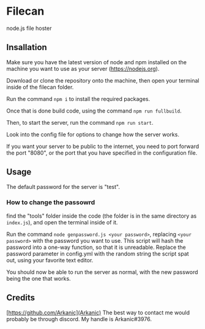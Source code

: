 # Filecan
node.js file hoster
## Insallation
Make sure you have the latest version of node and npm installed on the machine you want to use as your server (https://nodejs.org).

Download or clone the repository onto the machine, then open your terminal inside of the filecan folder.

Run the command `npm i` to install the required packages.

Once that is done build code, using the command `npm run fullbuild`.

Then, to start the server, run the command `npm run start`.

Look into the config file for options to change how the server works.

If you want your server to be public to the internet, you need to port forward the port "8080", or the port that you have specified in the configuration file.

## Usage
The default password for the server is "test".

### How to change the passowrd
find the "tools" folder inside the code (the folder is in the same directory as `index.js`), and open the terminal inside of it.

Run the command `node genpassword.js <your password>`, replacing `<your password>` with the password you want to use. This script will hash the password into a one-way function, so that it is unreadable. Replace the password parameter in config.yml with the random string the script spat out, using your favorite text editor.

You should now be able to run the server as normal, with the new password being the one that works.

## Credits
[https://github.com/Arkanic](Arkanic)
The best way to contact me would probably be through discord. My handle is Arkanic#3976.
